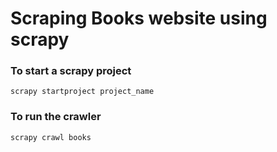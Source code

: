 # Scraping Books website using scrapy

### To start a scrapy project
```
scrapy startproject project_name
```

### To run the crawler
```
scrapy crawl books
```